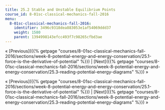 ```yaml
---
title: 25.2 Stable and Unstable Equilibrium Points
course_id: 8-01sc-classical-mechanics-fall-2016
menu:
  8-01sc-classical-mechanics-fall-2016:
    identifier: 3496c9318dea883053e1af54069ddd37
    weight: 1580
    parent: 1394998143efcc493f7c98265cfbd3ae
---
```

« [Previous]({{% getpage "courses/8-01sc-classical-mechanics-fall-2016/sections/week-8-potential-energy-and-energy-conservation/25.1-force-is-the-derivative-of-potential" %}}) | [Next]({{% getpage "courses/8-01sc-classical-mechanics-fall-2016/sections/week-8-potential-energy-and-energy-conservation/25.3-reading-potential-energy-diagrams" %}}) »

« [Previous]({{% getpage "courses/8-01sc-classical-mechanics-fall-2016/sections/week-8-potential-energy-and-energy-conservation/25.1-force-is-the-derivative-of-potential" %}}) | [Next]({{% getpage "courses/8-01sc-classical-mechanics-fall-2016/sections/week-8-potential-energy-and-energy-conservation/25.3-reading-potential-energy-diagrams" %}}) »